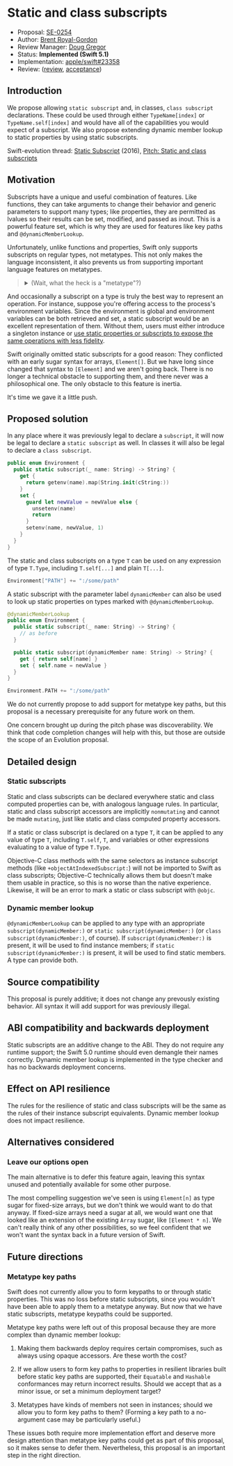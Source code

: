 # Static and class subscripts

* Proposal: [SE-0254](0254-static-subscripts.md)
* Author: [Brent Royal-Gordon](https://github.com/brentdax)
* Review Manager: [Doug Gregor](https://github.com/DougGregor)
* Status: **Implemented (Swift 5.1)**
* Implementation: [apple/swift#23358](https://github.com/apple/swift/pull/23358)
* Review: ([review](https://forums.swift.org/t/se-0254-static-and-class-subscripts/22537), [acceptance](https://forums.swift.org/t/accepted-se-0254-static-and-class-subscripts/22941))

## Introduction

We propose allowing `static subscript` and, in classes, `class subscript` declarations. These could be used through either `TypeName[index]` or `TypeName.self[index]` and would have all of the capabilities you would expect of a subscript. We also propose extending dynamic member lookup to static properties by using static subscripts.

Swift-evolution thread: [Static Subscript](https://forums.swift.org/t/static-subscript/1229) (2016), [Pitch: Static and class subscripts](https://forums.swift.org/t/pitch-static-and-class-subscripts/21850)

## Motivation

Subscripts have a unique and useful combination of features. Like functions, they can take arguments to change their behavior and generic parameters to support many types; like properties, they are permitted as lvalues so their results can be set, modified, and passed as inout. This is a powerful feature set, which is why they are used for features like key paths and `@dynamicMemberLookup`.

Unfortunately, unlike functions and properties, Swift only supports subscripts on regular types, not metatypes. This not only makes the language inconsistent, it also prevents us from supporting important language features on metatypes.

> <details>
> <summary>(Wait, what the heck is a "metatype"?)</summary>
>
> A type like `Int` has many instances, like `0` and `-42`. But Swift also creates a special instance representing the `Int` type itself, as opposed to any specific `Int` belonging to that type. This special instance can be directly accessed by writing `Int.self`; it is also returned by `type(of:)` and used in various other places. In fact, static members of `Int` are instance members of `Int.self`, so you use it any time you call one of those.
>
> Since `Int.self` is an instance, it must have a type, but the type of `Int.self` is not `Int`; after all, `Int.self` cannot do the things an `Int` can do, like arithmetic and comparison. Instead, `Int.self` is an instance of the type `Int.Type`. Because `Int.Type` is the type of a type, it is called a "metatype".
> </details>

And occasionally a subscript on a type is truly the best way to represent an operation. For instance, suppose you're offering access to the process's environment variables. Since the environment is global and environment variables can be both retrieved and set, a static subscript would be an excellent representation of them. Without them, users must either introduce a singleton instance or [use static properties or subscripts to expose the same operations with less fidelity](https://github.com/apple/swift-package-manager/blob/master/Sources/Basic/ProcessEnv.swift#L15).

Swift originally omitted static subscripts for a good reason: They conflicted with an early sugar syntax for arrays, `Element[]`. But we have long since changed that syntax to `[Element]` and we aren't going back. There is no longer a technical obstacle to supporting them, and there never was a philosophical one. The only obstacle to this feature is inertia.

It's time we gave it a little push.

## Proposed solution

In any place where it was previously legal to declare a `subscript`, it will now be legal to declare a `static subscript` as well. In classes it will also be legal to declare a `class subscript`.

```swift
public enum Environment {
  public static subscript(_ name: String) -> String? {
    get {
      return getenv(name).map(String.init(cString:))
    }
    set {
      guard let newValue = newValue else {
        unsetenv(name)
        return
      }
      setenv(name, newValue, 1)
    }
  }
}
```

The static and class subscripts on a type `T` can be used on any expression of type `T.Type`, including `T.self[...]` and plain `T[...]`.

```swift
Environment["PATH"] += ":/some/path"
```

A static subscript with the parameter label `dynamicMember` can also be used to look up static properties on types marked with `@dynamicMemberLookup`.

```swift
@dynamicMemberLookup
public enum Environment {
  public static subscript(_ name: String) -> String? {
    // as before
  }

  public static subscript(dynamicMember name: String) -> String? {
    get { return self[name] }
    set { self.name = newValue }
  }
}

Environment.PATH += ":/some/path"
```

We do not currently propose to add support for metatype key paths, but this proposal is a necessary prerequisite for any future work on them.

One concern brought up during the pitch phase was discoverability. We think that code completion changes will help with this, but those are outside the scope of an Evolution proposal.

## Detailed design

### Static subscripts

Static and class subscripts can be declared everywhere static and class computed properties can be, with analogous language rules. In particular, static and class subscript accessors are implicitly `nonmutating` and cannot be made `mutating`, just like static and class computed property accessors.

If a static or class subscript is declared on a type `T`, it can be applied to any value of type `T`, including `T.self`, `T`, and variables or other expressions evaluating to a value of type `T.Type`.

Objective-C class methods with the same selectors as instance subscript methods (like `+objectAtIndexedSubscript:`) will not be imported to Swift as class subscripts; Objective-C technically allows them but doesn't make them usable in practice, so this is no worse than the native experience. Likewise, it will be an error to mark a static or class subscript with `@objc`.

### Dynamic member lookup

`@dynamicMemberLookup` can be applied to any type with an appropriate `subscript(dynamicMember:)` or `static subscript(dynamicMember:)` (or `class subscript(dynamicMember:)`, of course). If `subscript(dynamicMember:)` is present, it will be used to find instance members; if `static subscript(dynamicMember:)` is present, it will be used to find static members. A type can provide both.

## Source compatibility

This proposal is purely additive; it does not change any prevously existing behavior. All syntax it will add support for was previously illegal.

## ABI compatibility and backwards deployment

Static subscripts are an additive change to the ABI. They do not require any runtime support; the Swift 5.0 runtime should even demangle their names correctly. Dynamic member lookup is implemented in the type checker and has no backwards deployment concerns.

## Effect on API resilience

The rules for the resilience of static and class subscripts will be the same as the rules of their instance subscript equivalents. Dynamic member lookup does not impact resilience.

## Alternatives considered

### Leave our options open

The main alternative is to defer this feature again, leaving this syntax unused and potentially available for some other purpose.

The most compelling suggestion we've seen is using `Element[n]` as type sugar for fixed-size arrays, but we don't think we would want to do that anyway. If fixed-size arrays need a sugar at all, we would want one that looked like an extension of the existing `Array` sugar, like `[Element * n]`. We can't really think of any other possibilities, so we feel confident that we won't want the syntax back in a future version of Swift.

## Future directions

### Metatype key paths

Swift does not currently allow you to form keypaths to or through static properties. This was no loss before static subscripts, since you wouldn't have been able to apply them to a metatype anyway. But now that we have static subscripts, metatype keypaths could be supported.

Metatype key paths were left out of this proposal because they are more complex than dynamic member lookup:

1. Making them backwards deploy requires certain compromises, such as always using opaque accessors. Are these worth the cost?

2. If we allow users to form key paths to properties in resilient libraries built before static key paths are supported, their `Equatable` and `Hashable` conformances may return incorrect results. Should we accept that as a minor issue, or set a minimum deployment target?

3. Metatypes have kinds of members not seen in instances; should we allow you to form key paths to them? (Forming a key path to a no-argument case may be particularly useful.)

These issues both require more implementation effort and deserve more design attention than metatype key paths could get as part of this proposal, so it makes sense to defer them. Nevertheless, this proposal is an important step in the right direction.

